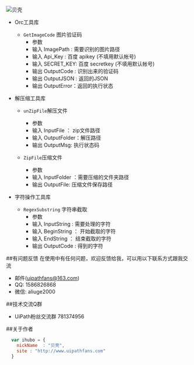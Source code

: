 ![贝壳](mahua-logo.jpg)
* Orc工具库
    * `GetImageCode` 图片验证码
        * 参数
        *   输入 ImagePath :  需要识别的图片路径
        *   输入 Api_Key   :  百度 apikey (不填用默认帐号)
        *   输入 SECRET_KEY:  百度 secretkey (不填用默认帐号)
        *   输出 OutputCode : 识别出来的验证码
        *   输出 OutputJSON : 返回的JSON
        *   输出 OutputError：返回的执行状态
        
* 解压缩工具库
     * `unZipFile`解压文件
        *  参数
        *    输入 InputFile ：  zip文件路径
        *    输入 OutputFolder：解压路径
        *    输出 OutputMsg:    执行状态码
        
     * `ZipFile`压缩文件
        *  参数
        *    输入 InputFolder ：需要压缩的文件夹路径
        *    输出 OutputFile:   压缩文件保存路径
        
* 字符操作工具库
     *  `RegexSubstring` 字符串截取
        * 参数
        *   输入 InputString :  需要处理的字符
        *   输入 BeginString ： 开始截取的字符
        *   输入 EndString   ： 结束截取的字符
        *   输出 OutputCode  :  得到的字符
      



##有问题反馈
在使用中有任何问题，欢迎反馈给我，可以用以下联系方式跟我交流

* 邮件(uipathfans@163.com)
* QQ: 1586826868
* 微信: aliuge2000

##技术交流Q群
* UiPath粉丝交流群 781374956



##关于作者

```javascript
  var ihubo = {
    nickName  : "贝壳",
    site : "http://www.uipathfans.com"
  }
```
